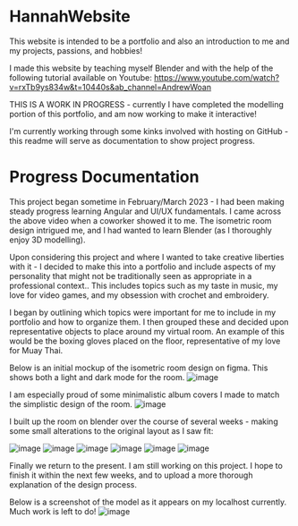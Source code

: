 # HannahWebsite
This website is intended to be a portfolio and also an introduction to me and my projects, passions, and hobbies!

I made this website by teaching myself Blender and with the help of the following tutorial available on Youtube: https://www.youtube.com/watch?v=rxTb9ys834w&t=10440s&ab_channel=AndrewWoan

THIS IS A WORK IN PROGRESS - currently I have completed the modelling portion of this portfolio, and am now working to make it interactive!

I'm currently working through some kinks involved with hosting on GitHub - this readme will serve as documentation to show project progress.

# Progress Documentation
This project began sometime in February/March 2023 - I had been making steady progress learning Angular and UI/UX fundamentals. 
I came across the above video when a coworker showed it to me. The isometric room design intrigued me, and I had wanted to learn Blender (as I thoroughly enjoy 3D modelling).

Upon considering this project and where I wanted to take creative liberties with it - I decided to make this into a portfolio and include aspects of my personality that might not be traditionally seen as appropriate in a professional context..
This includes topics such as my taste in music, my love for video games, and my obsession with crochet and embroidery.

I began by outlining which topics were important for me to include in my portfolio and how to organize them. I then grouped these and decided upon representative objects to place around my virtual room.
An example of this would be the boxing gloves placed on the floor, representative of my love for Muay Thai.

Below is an initial mockup of the isometric room design on figma. This shows both a light and dark mode for the room.
![image](https://github.com/HMHepburn/HannahWebsite/assets/71160884/2b794a81-55df-4df8-b40f-71851f9faee5)

I am especially proud of some minimalistic album covers I made to match the simplistic design of the room.
![image](https://github.com/HMHepburn/HannahWebsite/assets/71160884/90a5fd77-5bd9-49cd-9fce-086d4e6641e3)

I built up the room on blender over the course of several weeks - making some small alterations to the original layout as I saw fit:

![image](https://github.com/HMHepburn/HannahWebsite/assets/71160884/7cfd62ff-7c8c-4a83-8125-22fa316de287)
![image](https://github.com/HMHepburn/HannahWebsite/assets/71160884/32788cbe-af3c-462e-b2e6-8f978bae5aeb)
![image](https://github.com/HMHepburn/HannahWebsite/assets/71160884/fb43625b-1f4e-462e-9d6b-387a8456bb8e)
![image](https://github.com/HMHepburn/HannahWebsite/assets/71160884/6ee6b5dd-d327-491b-a6e7-0c64e2e82992)
![image](https://github.com/HMHepburn/HannahWebsite/assets/71160884/b28b7717-6a1d-4eb6-8da7-23a7c98eac0b)
![image](https://github.com/HMHepburn/HannahWebsite/assets/71160884/9a6dcba8-cbe1-47fd-9987-9f4712285b3e)

Finally we return to the present. I am still working on this project. I hope to finish it within the next few weeks, and to upload a more thorough explanation of the design process.

Below is a screenshot of the model as it appears on my localhost currently. Much work is left to do!
![image](https://github.com/HMHepburn/HannahWebsite/assets/71160884/aa144547-043a-40da-81b9-197bdda3e998)

